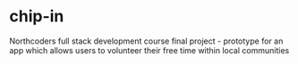 # chip-in
Northcoders full stack development course final project - prototype for an app which allows users to volunteer their free time within local communities
